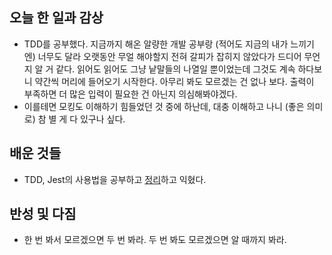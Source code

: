 ## 오늘 한 일과 감상

- TDD를 공부했다. 지금까지 해온 알량한 개발 공부랑 (적어도 지금의 내가 느끼기엔) 너무도 달라 오랫동안 무얼 해야할지 전혀 갈피가 잡히지 않았다가 드디어 무언지 알 거 같다. 읽어도 읽어도 그냥 낱말들의 나열일 뿐이었는데 그것도 계속 하다보니 약간씩 머리에 들어오기 시작한다. 아무리 봐도 모르겠는 건 없나 보다. 출력이 부족하면 더 많은 입력이 필요한 건 아닌지 의심해봐야겠다.
- 이를테면 모킹도 이해하기 힘들었던 것 중에 하난데, 대충 이해하고 나니 (좋은 의미로) 참 별 게 다 있구나 싶다.

## 배운 것들

- TDD, Jest의 사용법을 공부하고 [정리](https://github.com/lazy-sky/TIL/blob/main/React/Jest-basic.md)하고 익혔다.

## 반성 및 다짐

- 한 번 봐서 모르겠으면 두 번 봐라. 두 번 봐도 모르겠으면 알 때까지 봐라.